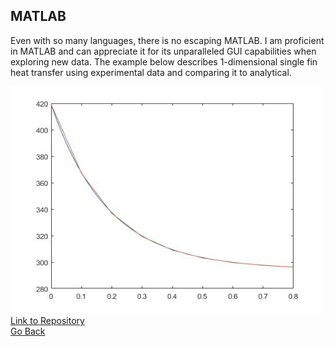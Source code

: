 ## MATLAB

Even with so many languages, there is no escaping MATLAB. I am proficient in MATLAB and can appreciate it for its unparalleled GUI capabilities when exploring new data. The example below describes 1-dimensional single fin heat transfer using experimental data and comparing it to analytical.<br>

<a href="https://github.com/mhatzi/matlab1DHT"><img src="images/HTComparison.jpg" width="500" height="363" border="0"></a><br>
[Link to Repository](https://github.com/mhatzi/matlab1DHT)<br>
[Go Back](https://mhatzi.github.io/)









